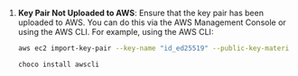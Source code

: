 1. **Key Pair Not Uploaded to AWS**: Ensure that the key pair has been uploaded to AWS. You can do this via the AWS Management Console or using the AWS CLI. For example, using the AWS CLI:
   ```sh
   aws ec2 import-key-pair --key-name "id_ed25519" --public-key-material file://id_ed25519.pub
   ```

   ```sh
   choco install awscli
   ```